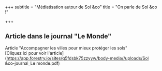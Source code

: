 +++
subtitle = "Médiatisation autour de Sol &co"
title = "On parle de Sol &co !"

+++
## Article dans le journal "Le Monde"

Article "Accompagner les villes pour mieux protéger les sols"  
[Cliquez ici pour voir l'article](https://app.forestry.io/sites/q5fdsbk75zzyyw/body-media//uploads/Sol &co-journal_Le monde.pdf)